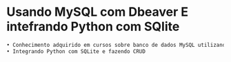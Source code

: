 # Usando MySQL com Dbeaver E intefrando Python com SQlite

```sh
• Conhecimento adquirido em cursos sobre banco de dados MySQL utilizando o DBeaver com os comandos SQL CRUD: DDL, DQL e DML
• Integrando Python com SQLite e fazendo CRUD

```
